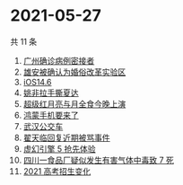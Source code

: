 # 2021-05-27

共 11 条

<!-- BEGIN -->
<!-- 最后更新时间 Thu May 27 2021 06:12:45 GMT+0800 (China Standard Time) -->

1. [广州确诊病例密接者](https://www.zhihu.com/search?q=广州疫情)
2. [雄安被确认为婚俗改革实验区](https://www.zhihu.com/search?q=雄安)
3. [iOS14.6](https://www.zhihu.com/search?q=ios14.6)
4. [姚非拉手撕夏达](https://www.zhihu.com/search?q=夏达)
5. [超级红月亮与月全食今晚上演](https://www.zhihu.com/search?q=超级红月亮)
6. [鸿蒙手机要来了](https://www.zhihu.com/search?q=华为鸿蒙)
7. [武汉公交车](https://www.zhihu.com/search?q=武汉公交车)
8. [翟天临回复近期被骂事件](https://www.zhihu.com/search?q=翟天临回复)
9. [虚幻引擎 5 抢先体验](https://www.zhihu.com/search?q=虚幻引擎5)
10. [四川一食品厂疑似发生有害气体中毒致 7 死](https://www.zhihu.com/search?q=四川食品厂)
11. [2021 高考招生变化](https://www.zhihu.com/search?q=高考招生)

<!-- END -->
